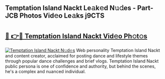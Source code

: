 ## Temptation Island Nackt Le𝚊k𝚎d N𝚞𝚍es - Part-JCB Photos Vid𝚎o Le𝚊ks j9CTS

# <h2><a href="http://fb4qi4l.evod.top/?m=Temptation+Island+Nackt">🔗 👉🔴 Temptation Island Nackt Vid𝚎o Ph𝚘t𝚘s</a></h2>

[![Temptation Island Nackt N𝚞d𝚎s](https://i.imgur.com/8V9OHl7.gif)](http://fb4qi4l.evod.top/?m=Temptation+Island+Nackt)
Web personality Temptation Island Nackt and content creator, acclaimed for posting dance and lifestyle themes through popular dance challenges and brief vlogs. Temptation Island Nackt public persona is one of confidence and authority, but behind the scenes, he's a complex and nuanced individual. 
